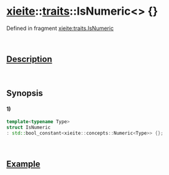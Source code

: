 # [xieite](../../xieite.md)\:\:[traits](../../traits.md)\:\:IsNumeric\<\> \{\}
Defined in fragment [xieite:traits.IsNumeric](../../../src/traits/is_numeric.cpp)

&nbsp;

## [Description](../concepts/numeric.md#Description)

&nbsp;

## Synopsis
#### 1)
```cpp
template<typename Type>
struct IsNumeric
: std::bool_constant<xieite::concepts::Numeric<Type>> {};
```

&nbsp;

## [Example](../concepts/numeric.md#Example)
